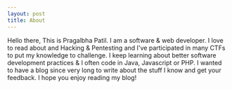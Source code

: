 ```yaml
---
layout: post
title: About
---
```


Hello there, This is Pragalbha Patil. I am a software & web developer. I love to read about and Hacking & Pentesting and I've participated in many CTFs to put my knowledge to challenge. I keep learning about better software development practices & I often code in Java, Javascript or PHP. I wanted to have a blog since very long to write about the stuff I know and get your feedback. I hope you enjoy reading my blog!